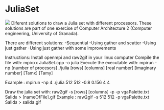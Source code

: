 JuliaSet
========
<img src="http://i.imgur.com/RAOgAer.png" />
Diferent solutions to draw a Julia set with different processors.
These solutions are part of one exercise of Computer Architecture 2 (Computer engineering, University of Granada).

There are different solutions:
-Sequential
-Using gather and scatter
-Using just gather
-Using just gather with some improvements

Instructions:
Install openmpi and raw2gif in your linux computer
Compile the file with: mpicxx JuliaSet.cpp -o julia
Execute the executable with:
mpirun -np [number of procesors] ./julia [rows] [columns] [real number] [imaginary number] [Tamx] [Tamy]

Example : mpirun -np 4 ./julia 512 512 -0.8 0.156 4 4

Draw the julia set with:
raw2gif -s [rows] [columns] -p -p vgaPalette.txt Salida > [nameOfFile].gif
Example : raw2gif -s 512 512 -p vgaPalette.txt Salida > salida.gif

